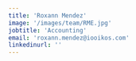 ```yaml
---
title: 'Roxann Mendez'
image: '/images/team/RME.jpg'
jobtitle: 'Accounting'
email: 'roxann.mendez@iooikos.com'
linkedinurl: ''
---
```

